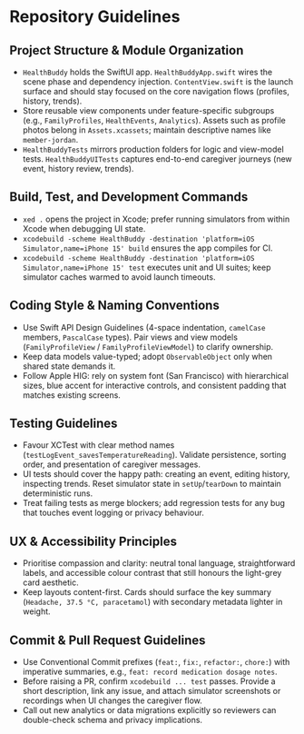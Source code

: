 # Repository Guidelines

## Project Structure & Module Organization
- `HealthBuddy` holds the SwiftUI app. `HealthBuddyApp.swift` wires the scene phase and dependency injection. `ContentView.swift` is the launch surface and should stay focused on the core navigation flows (profiles, history, trends).
- Store reusable view components under feature-specific subgroups (e.g., `FamilyProfiles`, `HealthEvents`, `Analytics`). Assets such as profile photos belong in `Assets.xcassets`; maintain descriptive names like `member-jordan`.
- `HealthBuddyTests` mirrors production folders for logic and view-model tests. `HealthBuddyUITests` captures end-to-end caregiver journeys (new event, history review, trends).

## Build, Test, and Development Commands
- `xed .` opens the project in Xcode; prefer running simulators from within Xcode when debugging UI state.
- `xcodebuild -scheme HealthBuddy -destination 'platform=iOS Simulator,name=iPhone 15' build` ensures the app compiles for CI.
- `xcodebuild -scheme HealthBuddy -destination 'platform=iOS Simulator,name=iPhone 15' test` executes unit and UI suites; keep simulator caches warmed to avoid launch timeouts.

## Coding Style & Naming Conventions
- Use Swift API Design Guidelines (4-space indentation, `camelCase` members, `PascalCase` types). Pair views and view models (`FamilyProfileView` / `FamilyProfileViewModel`) to clarify ownership.
- Keep data models value-typed; adopt `ObservableObject` only when shared state demands it.
- Follow Apple HIG: rely on system font (San Francisco) with hierarchical sizes, blue accent for interactive controls, and consistent padding that matches existing screens.

## Testing Guidelines
- Favour XCTest with clear method names (`testLogEvent_savesTemperatureReading`). Validate persistence, sorting order, and presentation of caregiver messages.
- UI tests should cover the happy path: creating an event, editing history, inspecting trends. Reset simulator state in `setUp`/`tearDown` to maintain deterministic runs.
- Treat failing tests as merge blockers; add regression tests for any bug that touches event logging or privacy behaviour.

## UX & Accessibility Principles
- Prioritise compassion and clarity: neutral tonal language, straightforward labels, and accessible colour contrast that still honours the light-grey card aesthetic.
- Keep layouts content-first. Cards should surface the key summary (`Headache, 37.5 °C, paracetamol`) with secondary metadata lighter in weight.

## Commit & Pull Request Guidelines
- Use Conventional Commit prefixes (`feat:`, `fix:`, `refactor:`, `chore:`) with imperative summaries, e.g., `feat: record medication dosage notes`.
- Before raising a PR, confirm `xcodebuild ... test` passes. Provide a short description, link any issue, and attach simulator screenshots or recordings when UI changes the caregiver flow.
- Call out new analytics or data migrations explicitly so reviewers can double-check schema and privacy implications.
